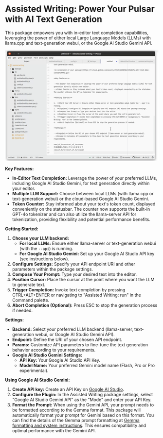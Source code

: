 # Assisted Writing: Power Your Pulsar with AI Text Generation

This package empowers you with in-editor text completion capabilities, leveraging the power of either local Large Language Models (LLMs) with llama.cpp and text-generation webui, or the Google AI Studio Gemini API.

![A screenshot](https://raw.githubusercontent.com/keyasuda/assisted-writing/images/screenshot.gif)

**Key Features:**

- **In-Editor Text Completion:** Leverage the power of your preferred LLMs, including Google AI Studio Gemini, for text generation directly within your editor.
- **Multiple LLM Support:** Choose between local LLMs (with llama.cpp or text-generation webui) or the cloud-based Google AI Studio Gemini.
- **Token Counter:** Stay informed about your text's token count, displayed conveniently on the statusbar. The counter now supports the built-in GPT-4o tokenizer and can also utilize the llama-server API for tokenization, providing flexibility and potential performance benefits.

**Getting Started:**

1.  **Choose your LLM backend:**
    - **For local LLMs:** Ensure either llama-server or text-generation webui (with the `--api`) is running.
    - **For Google AI Studio Gemini:** Set up your Google AI Studio API key (see instructions below).
2.  **Configure Settings:** Specify your API endpoint URI and other parameters within the package settings.
3.  **Compose Your Prompt:** Type your desired text into the editor.
4.  **Position Cursor:** Place the cursor at the point where you want the LLM to generate text.
5.  **Trigger Completion:** Invoke text completion by pressing CTRL+ALT+ENTER or navigating to "Assisted Writing: run" in the Command palette.
6.  **Abort Completion (Optional):** Press ESC to stop the generation process if needed.

**Settings:**

- **Backend:** Select your preferred LLM backend (llama-server, text-generation webui, or Google AI Studio Gemini API).
- **Endpoint:** Define the URI of your chosen API endpoint.
- **Params:** Customize API parameters to fine-tune the text generation behavior according to your requirements.
- **Google AI Studio Gemini Settings:**
  - **API Key:** Your Google AI Studio API Key.
  - **Model Name:** Your preferred Gemini model name (Flash, Pro or Pro experimental).

**Using Google AI Studio Gemini:**

1.  **Create API key:** Create an API Key on [Google AI Studio](https://aistudio.google.com/app/apikey).
2.  **Configure the Plugin:** In the Assisted Writing package settings, select "Google AI Studio Gemini API" as the "Mode" and enter your API Key.
3.  **Format the Prompt:** When using the Gemini API, your prompt needs to be formatted according to the Gemma format. This package will automatically format your prompt for Gemini based on this format. You can find the details of the Gemma prompt formatting at [Gemma formatting and system instructions](https://ai.google.dev/gemma/docs/formatting). This ensures compatibility and optimal performance with the Gemini API.
